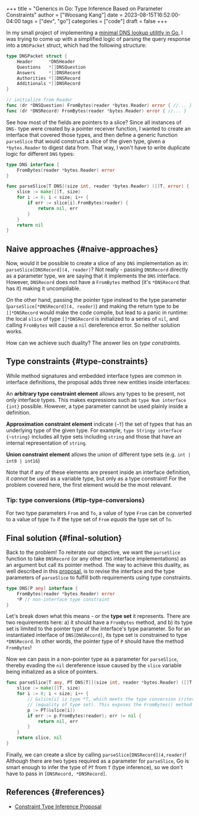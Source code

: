 +++
title = "Generics in Go: Type Inference Based on Parameter Constraints"
author = ["Woosang Kang"]
date = 2023-08-15T16:52:00-04:00
tags = ["dev", "go"]
categories = ["code"]
draft = false
+++

In my small project of implementing a [minimal DNS lookup utilitly in Go](https://github.com/paul-kang-1/dns-go), I was trying to come up with a simplified logic of parsing the query response into a `DNSPacket` struct, which had the following structure:

```go
type DNSPacket struct {
    Header      *DNSHeader
    Questions   *[]DNSQuestion
    Answers     *[]DNSRecord
    Authorities *[]DNSRecord
    Additionals *[]DNSRecord
}

// initialize from Reader
func (dr *DNSQuestion) FromBytes(reader *bytes.Reader) error { //... }
func (dr *DNSRecord) FromBytes(reader *bytes.Reader) error { //... }
```

See how most of the fields are pointers to a slice? Since all instances of `DNS-` type were created by a pointer receiver function, I wanted to create an interface that covered those types, and then define a generic function `parseSlice` that would construct a slice of the given type, given a `*bytes.Reader` to digest data from. That way, I won't have to write duplicate logic for different `DNS` types:

```go
type DNS interface {
	FromBytes(reader *bytes.Reader) error
}

func parseSlice[T DNS](size int, reader *bytes.Reader) ([]T, error) {
	slice := make([]T, size)
	for i := 0; i < size; i++ {
		if err := slice[i].FromBytes(reader) {
            return nil, err
		}
	}
	return nil
}
```


## Naive approaches {#naive-approaches}

Now, would it be possible to create a slice of any `DNS` implementation as in: `parseSlice[DNSRecord](4, reader)`? Not really - passing `DNSRecord` directly as a parameter type, we are saying that it implements the `DNS` interface. However, `DNSRecord` does not have a `FromBytes` method (it's `*DNSRecord` that has it) making it uncompilable.

On the other hand, passing the pointer type instead to the type parameter (`parseSlice[*DNSRecord](4, reader)`) and making the return type to be `[]*DNSRecord` would make the code compile, but lead to a panic in runtime: the local `slice` of type `[]*DNSRecord` is initialized to a series of `nil`, and calling `FromBytes` will cause a `nil` dereference error. So neither solution works.

How can we achieve such duality? The answer lies on _type constraints_.


## Type constraints {#type-constraints}

While method signatures and embedded interface types are common in interface definitions, the proposal adds three new entities inside interfaces:

An **arbitrary type constraint element** allows any types to be present, not only interface types. This makes expressions such as `type Num interface {int}` possible. However, a type parameter cannot be used plainly inside a definition.

**Approximation constraint element** indicate (`~T`) the set of types that has an underlying type of the given type. For example, `type Stringy interface {~string}` includes all type sets including `string` and those that have an internal representation of `string`.

**Union constraint element** allows the union of different type sets (e.g. `int | int8 | int16`)

Note that if any of these elements are present inside an interface definition, it _cannot_ be used as a variable type, but only as a type constraint! For the problem covered here, the first element would be the most relevant.


### Tip: type conversions {#tip-type-conversions}

For two type parameters `From` and `To`, a value of type `From` can be converted to a value of type `To` if the type set of `From` _equals_ the type set of `To`.


## Final solution {#final-solution}

Back to the problem! To reiterate our objective, we want the `parseSlice` function to take `DNSRecord` (or any other `DNS` interface implementations) as an argument but call its pointer method. The way to achieve this duality, as well described in this [proposal](https://go.googlesource.com/proposal/+/refs/heads/master/design/43651-type-parameters.md#constraint-type-inference), is to revise the interface and the type parameters of `parseSlice` to fulfill both requirements using type constraints.

```go
type DNS[P any] interface {
    FromBytes(reader *bytes.Reader) error
    *P // non-interface type constraint
}
```

Let's break down what this means - or the **type set** it represents. There are two requirements here: a) it should have a `FromBytes` method, and b) its type set is limited to the pointer type of the interface's type parameter. So for an instantiated interface of `DNS[DNSRecord]`, its type set is constrained to type `*DNSRecord`. In other words, the pointer type of `P` should have the method `FromBytes`!

Now we can pass in a non-pointer type as a parameter for `parseSlice`, thereby evading the `nil` dereference issue caused by the `slice` variable being initialized as a slice of pointers.

```go
func parseSlice[T any, PT DNS[T]](size int, reader *bytes.Reader) ([]T, error) {
	slice := make([]T, size)
	for i := 0; i < size; i++ {
        // &slice[i] is type *T, which meets the type conversion criteria
		// (equality of type set). This exposes the FromBytes() method
		p := PT(&slice[i])
		if err := p.FromBytes(reader); err != nil {
			return nil, err
		}
	}
	return slice, nil
}
```

Finally, we can create a slice by calling `parseSlice[DNSRecord](4,reader)`! Although there are two types required as a parameter for `parseSlice`, Go is smart enough to infer the type of `PT` from `T` (type inference), so we don't have to pass in `[DNSRecord, *DNSRecord]`.


## References {#references}

-   [Constraint Type Inference Proposal](https://go.googlesource.com/proposal/+/refs/heads/master/design/43651-type-parameters.md#constraint-type-inference)
